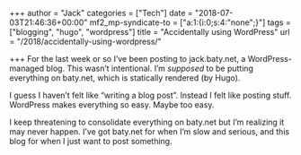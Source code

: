 +++
author = "Jack"
categories = ["Tech"]
date = "2018-07-03T21:46:36+00:00"
mf2_mp-syndicate-to = ["a:1:{i:0;s:4:\"none\";}"]
tags = ["blogging", "hugo", "wordpress"]
title = "Accidentally using WordPress"
url = "/2018/accidentally-using-wordpress/"

+++
For the last week or so I&#8217;ve been posting to jack.baty.net, a WordPress-managed blog. This wasn&#8217;t intentional. I&#8217;m _supposed_ to be putting everything on baty.net, which is statically rendered (by Hugo).

I guess I haven&#8217;t felt like &#8220;writing a blog post&#8221;. Instead I felt like posting stuff. WordPress makes everything so easy. Maybe too easy.

I keep threatening to consolidate everything on baty.net but I&#8217;m realizing it may never happen. I&#8217;ve got baty.net for when I&#8217;m slow and serious, and this blog for when I just want to post something.